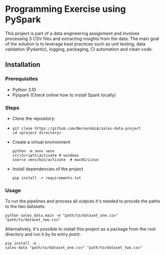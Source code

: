 # Programming Exercise using PySpark

This project is part of a data engineering assignment and involves processing 3 CSV files and extracting insights from the data. The main goal of the solution is to leverage best practices such as unit testing, data validation (Pydantic), logging, packaging, CI automation and clean code.


## Installation

### Prerequisites
* Python 3.10
* Pyspark (Check online how to install Spark locally)

### Steps
* Clone the repository:
* ```
  git clone https://github.com/BernardoLA/sales-data-project
  cd <project directory>
  ```
* Create a virtual environment
  ```
  python -m venv venv
  src\Scripts\activate # windows
  source venv/bin/activate  # macOS/Linux
  ```
* Install dependencies of the project
  ```
  pip install -r requirements.txt
  ```

### Usage
To run the pipelines and process all outputs it's needed to provide the paths to the two datasets:
```
python sales_data.main -m "path/to/dataset_one.csv" "path/to/dataset_two.csv"
```
Alternatively, it's possible to install this project as a package from the root directory and run it by its entry point:
```
pip install -e .
sales-data "path/to/dataset_one.csv" "path/to/dataset_two.csv"
```
